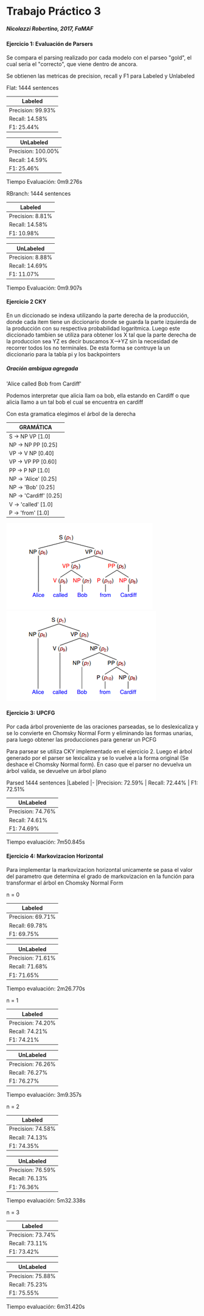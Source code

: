 # Trabajo Práctico 3
##### Nicolazzi Robertino, 2017, FaMAF

#### Ejercicio 1: Evaluación de Parsers

Se compara el parsing realizado por cada modelo con el parseo "gold", el cual seria el "correcto",
que viene dentro de ancora.

Se obtienen las metricas de precision, recall y F1 para Labeled y Unlabeled

Flat: 1444 sentences

|Labeled|
|-------|
|  Precision: 99.93% |
|  Recall: 14.58% |
|  F1: 25.44% |

|UnLabeled|
|------|
|  Precision: 100.00% |
|  Recall: 14.59% |
|  F1: 25.46% |

Tiempo Evaluación: 0m9.276s


RBranch: 1444 sentences

|Labeled
|-
|Precision: 8.81% 
|  Recall: 14.58% 
|  F1: 10.98% 

|UnLabeled
|-
|Precision: 8.88% 
|  Recall: 14.69% 
|  F1: 11.07% 

Tiempo Evaluación:  0m9.907s



#### Ejercicio 2 CKY
En un diccionado se indexa utilizando la parte derecha de la producción, donde cada item tiene un diccionario donde se guarda la parte izquierda de la producción con su respectiva probabilidad logarítmica.
Luego este diccionado tambien se utiliza para obtener los X tal que la parte derecha de la produccion sea YZ es decir buscamos X-->YZ sin la necesidad de recorrer todos los no terminales.
De esta forma se contruye la un diccionario para la tabla pi y los backpointers


##### Oración ambigua agregada
'Alice called Bob from Cardiff'

Podemos interpretar que alicia llam oa bob, ella estando en Cardiff o que alicia llamo a un tal bob el cual se encuentra en cardiff

Con esta gramatica elegimos el árbol de la derecha

|GRAMÁTICA
|-
|S -> NP VP      [1.0]
|NP -> NP PP     [0.25] 
|VP -> V NP      [0.40] 
|VP -> VP PP     [0.60]
|PP -> P NP      [1.0]
|NP -> 'Alice'   [0.25] 
|NP -> 'Bob'     [0.25] 
|NP -> 'Cardiff' [0.25] 
|V -> 'called'   [1.0]
|P -> 'from'     [1.0]

![](arbol1.png)
![](arbol2.png)



#### Ejercicio 3: UPCFG

Por cada árbol proveniente de las oraciones parseadas, se lo deslexicaliza y se lo 
convierte en Chomsky Normal Form y eliminando las formas unarias, para luego obtener las producciones 
para generar un PCFG

Para parsear se utiliza CKY implementado en el ejercicio 2. Luego el árbol generado
por el parser se lexicaliza y se lo vuelve a la forma original (Se deshace el Chomsky Normal form).
En caso que el parser no devuelva un árbol valida, se devuelve un árbol plano

Parsed 1444 sentences
|Labeled
|-
|Precision: 72.59% 
|  Recall: 72.44% 
|  F1: 72.51% 

|UnLabeled
|-
| Precision: 74.76% 
|  Recall: 74.61% 
|  F1: 74.69% 

Tiempo evaluación:  7m50.845s

#### Ejercicio 4: Markovizacion Horizontal

Para implementar la markovizacion horizontal unicamente se pasa el valor del parametro 
que determina el grado de markovizacion en la función para transformar el árbol
en Chomsky Normal Form


n = 0

|Labeled
|-
| Precision: 69.71% 
 | Recall: 69.78% 
 | F1: 69.75% 

|UnLabeled
|-
|Precision: 71.61% 
|  Recall: 71.68% 
|  F1: 71.65% 

Tiempo evaluación:  2m26.770s

n = 1

|Labeled
|-
|Precision: 74.20% 
|  Recall: 74.21% 
|  F1: 74.21% 

|UnLabeled
|-
|Precision: 76.26% 
|  Recall: 76.27% 
|  F1: 76.27% 

Tiempo evaluación: 3m9.357s

n = 2

|Labeled
|-
|Precision: 74.58% 
|  Recall: 74.13% 
|  F1: 74.35% 

|UnLabeled
|-
|Precision: 76.59% 
|  Recall: 76.13% 
|  F1: 76.36% 

Tiempo evaluación:  5m32.338s

n = 3

|Labeled
|-
|Precision: 73.74% 
|  Recall: 73.11% 
|  F1: 73.42% 

|UnLabeled
|-
|Precision: 75.88% 
|  Recall: 75.23% 
|  F1: 75.55% 

Tiempo evaluación:  6m31.420s


